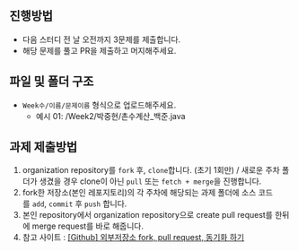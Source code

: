 ## 진행방법

- 다음 스터디 전 날 오전까지 3문제를 제출합니다.
- 해당 문제를 풀고 PR을 제출하고 머지해주세요.


## 파일 및 폴더 구조

- `Week수/이름/문제이름` 형식으로 업로드해주세요.
    - 예시 01: /Week2/박중현/촌수계산_백준.java

## 과제 제출방법

1. organization repository를 `fork` 후, `clone`합니다. (초기 1회만) / 새로운 주차 폴더가 생겼을 경우 clone이 아닌 `pull` 또는 `fetch + merge`을 진행합니다.
2. fork한 저장소(본인 레포지토리)의 각 주차에 해당되는 과제 폴더에 소스 코드를 `add`, `commit` 후 `push` 합니다.
3. 본인 repository에서 organization repository으로 create pull request를 한뒤에 merge request를 바로 해줍니다.
4. 참고 사이트 : [[Github] 외부저장소 fork, pull request, 동기화 하기](https://velog.io/@jisubin12/Github-%EC%99%B8%EB%B6%80%EC%A0%80%EC%9E%A5%EC%86%8C-fork-pull-request-%EB%8F%99%EA%B8%B0%ED%99%94-%ED%95%98%EA%B8%B0)
